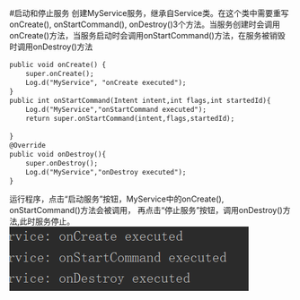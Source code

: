 #启动和停止服务
创建MyService服务，继承自Service类。在这个类中需要重写onCreate(), onStartCommand(), onDestroy()3个方法。当服务创建时会调用onCreate()方法，当服务启动时会调用onStartCommand()方法，在服务被销毁时调用onDestroy()方法  

    public void onCreate() {
        super.onCreate();
        Log.d("MyService", "onCreate executed");
    }
    public int onStartCommand(Intent intent,int flags,int startedId){
        Log.d("MyService","onStartCommand executed");
        return super.onStartCommand(intent,flags,startedId);

    }
    @Override
    public void onDestroy(){
        super.onDestroy();
        Log.d("MyService","onDestroy executed");
    }

运行程序，点击“启动服务”按钮，MyService中的onCreate(), onStartCommand()方法会被调用，  再点击“停止服务”按钮，调用onDestroy()方法,此时服务停止。
![启动停止服务](/Service/img/启动停止服务.PNG)  
